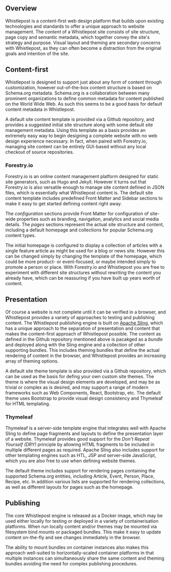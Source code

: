 [separation of concerns]: https://en.wikipedia.org/wiki/Separation_of_concerns

[Apache Sling]: http://sling.apache.org/
[template engines]: https://sling.apache.org/documentation/bundles/scripting.html
[content management]: https://sling.apache.org/documentation/bundles.html#resource-providers

[Jekyll]: https://jekyllrb.com/
[Wordpress]: https://wordpress.org/
[Adobe Experience Manager]: https://en.wikipedia.org/wiki/Day_Software

[Webpack]: https://webpack.github.io
[Docker]: https://www.docker.com

[Lazybones]: https://github.com/pledbrook/lazybones
[SDKMAN]: http://sdkman.io/

[Google Analytics]: https://analytics.google.com/analytics
[Disqus]: https://disqus.com
[JSON-LD]: https://json-ld.org
[Opengraph]: http://ogp.me

## Overview

Whistlepost is a content-first web design platform that builds upon existing technologies and standards to offer a unique approach to website management. The _content_ of a Whistlepost site consists of site structure, page copy and semantic metadata, which together convey the site's strategy and purpose. Visual layout and theming are secondary concerns with Whistlepost, as they can often become a distraction from the original goals and intention of the site.

## Content-first

Whistlepost is designed to support just about any form of content through customization, however out-of-the-box content structure is based on Schema.org metadata. Schema.org is a collaboration between many prominent organizations to define common metadata for content published on the World Wide Web. As such this seems to be a good basis for default content metadata in Whistlepost.

A default site content template is provided via a Github repository, and provides a suggested initial site structure along with some default site management metadata. Using this template as a basis provides an extremely easy way to begin designing a complete website with no web design experience necessary. In fact, when paired with Forestry.io, managing site content can be entirely GUI-based without any local checkout of source repositories.

### Forestry.io

Forestry.io is an online content management platform designed for static site generators, such as Hugo and Jekyll. However it turns out that Forestry.io is also versatile enough to manage site content defined in JSON files, which is essentially what Whistlepost content is. The default site content template includes predefined Front Matter and Sidebar sections to make it easy to get started defining content right away. 

The _configuration_ sections provide Front Matter for configuration of site-wide properties such as branding, navigation, analytics and social media details. The _pages_ sections represent the actual site structure and content, including a default homepage and collections for popular Schema.org content types.

The initial homepage is configured to display a collection of articles with a single feature article as might be used for a blog or news site. However this can be changed simply by changing the template of the homepage, which could be more product- or event-focused, or maybe intended simply to promote a person or place. With Forestry.io and Whistlepost you are free to experiment with different site structures without rewriting the content you already have, which can be reassuring if you have built up years worth of content. 

## Presentation

Of course a website is not complete until it can be verified in a browser, and Whistlepost provides a variety of approaches to testing and publishing content. The Whistlepost publishing engine is built on [Apache Sling], which has a unique approach to the separation of presentation and content that makes the content-first approach of Whistlepost possible. The content as defined in the Github repository mentioned above is pacakged as a _bundle_ and deployed along with the Sling engine and a collection of other supporting bundles. This includes theming bundles that define the actual rendering of content in the browser, and Whistlepost provides an increasing array of theming options.

A default site theme template is also provided via a Github repository, which can be used as the basis for defing your own custom site themes. The theme is where the visual design elements are developed, and may be as trivial or complex as is desired, and may support a range of modern frameworks such as Web Components, React, Bootstrap, etc. The default theme uses Bootstrap to provide visual design consistency and Thymeleaf for HTML templating.

### Thymeleaf

Thymeleaf is a server-side template engine that integrates well with Apache Sling to define page fragments and layouts to define the presentation layer of a website. Thymeleaf provides good support for the _Don't Repeat Yourself (DRY)_ principle by allowing HTML fragments to be included in multiple different pages as required. Apache Sling also includes support for other templating engines such as HTL, JSP and server-side JavaScript, which you are also free to use when defining website themes.

The default theme includes support for rendering pages containing the supported Schema.org entities, including Article, Event, Person, Place, Recipe, etc. In addition various lists are supported for rendering collections, as well as different layouts for pages such as the homepage.

## Publishing

The core Whistlepost engine is released as a Docker image, which may be used either locally for testing or deployed in a variety of containerisation platforms. When run locally content and/or themes may be mounted via filesystem bind mounts or packaged bundles. This make it easy to update content on-the-fly and see changes immediately in the browser.

The ability to mount bundles on container instances also makes this approach well-suited to horizontally-scaled container platforms in that multiple instances can simultaneously share the same content and theming bundles avoiding the need for complex publishing procedures.
